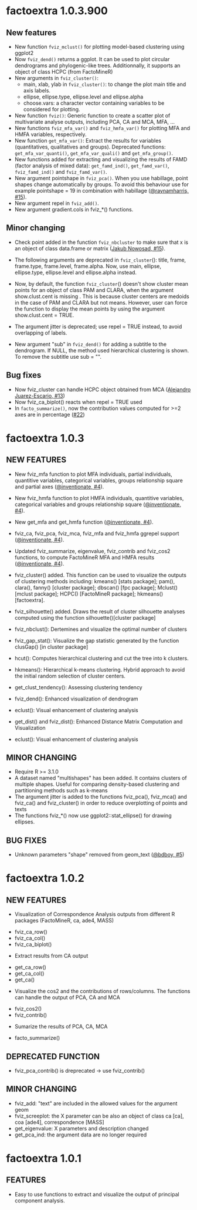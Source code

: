 # factoextra 1.0.3.900

## New features
    
- New function `fviz_mclust()` for plotting model-based clustering using ggplot2
- Now `fviz_dend()` returns a ggplot. It can be used to plot circular dendrograms and phylogenic-like trees. Additionnally, it supports an object of class HCPC (from FactoMineR)
- New arguments in `fviz_cluster()`:
    - main, xlab, ylab in `fviz_cluster()`: to change the plot main title and axis labels.
    - ellipse, ellipse.type, ellipse.level and ellipse.alpha
    - choose.vars: a character vector containing variables to be considered for plotting.
- New function `fviz()`: Generic function to create a scatter plot of multivariate analyse outputs, including PCA, CA and MCA, MFA, ...
- New functions `fviz_mfa_var()` and `fviz_hmfa_var()` for plotting MFA and HMFA variables, respectively.
- New function `get_mfa_var()`: Extract the results for variables (quantitatives, qualitatives and groups). Deprecated functions: `get_mfa_var_quanti()`, `get_mfa_var_quali()` and `get_mfa_group()`.
- New functions added for extracting and visualizing the results of FAMD (factor analysis of mixed data): `get_famd_ind()`, `get_famd_var()`, `fviz_famd_ind()` and `fviz_famd_var()`.
- New argument pointshape in `fviz_pca()`. When you use habillage, point shapes change automatically by groups. To avoid this behaviour use for example pointshape = 19 in combination with habillage ([@raynamharris, #15](https://github.com/kassambara/factoextra/issues/20)).
- New argument repel in `fviz_add()`.
- New argument gradient.cols in fviz_*() functions.
     
## Minor changing
   
- Check point added in the function `fviz_nbcluster` to make sure that x is an object of class data.frame or matrix ([Jakub Nowosad, #15](https://github.com/kassambara/factoextra/issues/15)).
- The following arguments are deprecated in `fviz_cluster`(): title, frame, frame.type, frame.level, frame.alpha. Now, use main, ellipse, ellipse.type, ellipse.level and ellipse.alpha instead.
  
- Now, by default, the function `fviz_cluster`() doesn't show cluster mean points for an object of class PAM and CLARA, when the argument show.clust.cent is missing . This is because cluster centers are medoids in the case of PAM and CLARA but not means. However, user can force the function to display the mean points by using the argument show.clust.cent = TRUE.  
   
- The argument jitter is deprecated; use repel = TRUE instead, to avoid overlapping of labels.
  
- New argument "sub" in `fviz_dend()` for adding a subtitle to the dendrogram. If NULL, the method used hierarchical clustering is shown. To remove the subtitle use sub = "".

   
## Bug fixes

- Now fviz_cluster can handle HCPC object obtained from MCA ([Alejandro Juarez-Escario, #13](https://github.com/kassambara/factoextra/pull/13))
- Now fviz_ca_biplot() reacts when repel = TRUE used
- In `facto_summarize()`, now the contribution values computed for >=2 axes are in percentage ([#22](https://github.com/kassambara/factoextra/issues/22))


# factoextra 1.0.3
  
  
## NEW FEATURES


* New fviz_mfa function to plot MFA individuals, partial individuals, quantitive variables, categorical variables, groups relationship square and partial axes ([@inventionate, #4](https://github.com/kassambara/factoextra/pull/4)).

* New fviz_hmfa function to plot HMFA individuals, quantitive variables, categorical variables and groups relationship square ([@inventionate, #4](https://github.com/kassambara/factoextra/pull/4)).
  
* New get_mfa and get_hmfa function ([@inventionate, #4](https://github.com/kassambara/factoextra/pull/4)).

* fviz_ca, fviz_pca, fviz_mca, fviz_mfa and fviz_hmfa ggrepel support ([@inventionate, #4](https://github.com/kassambara/factoextra/pull/4)).
  
* Updated fviz_summarize, eigenvalue, fviz_contrib and fviz_cos2 functions, to compute FactoMineR MFA and HMFA results ([@inventionate, #4](https://github.com/kassambara/factoextra/pull/4)).


* fviz_cluster() added. This function can be used to visualize the outputs of clustering methods including:  kmeans() [stats package]; pam(), clara(), fanny() [cluster package]; dbscan() [fpc package]; Mclust() [mclust package]; HCPC() [FactoMineR package]; hkmeans() [factoextra].

* fviz_silhouette() added. Draws the result of cluster silhouette analyses computed using the function silhouette()[cluster package] 

* fviz_nbclust(): Dertemines and visualize the optimal number of clusters

* fviz_gap_stat(): Visualize the gap statistic generated by the function clusGap() [in cluster package]

* hcut(): Computes hierarchical clustering and cut the tree into k clusters. 

* hkmeans(): Hierarchical k-means clustering. Hybrid approach to avoid the initial random selection of cluster centers.

* get_clust_tendency(): Assessing clustering tendency

* fviz_dend(): Enhanced visualization of dendrogram

* eclust(): Visual enhancement of clustering analysis

* get_dist() and fviz_dist(): Enhanced Distance Matrix Computation and Visualization

* eclust(): Visual enhancement of clustering analysis


## MINOR CHANGING

* Require R >= 3.1.0
* A dataset named "multishapes" has been added. It contains clusters of multiple shapes. Useful for comparing density-based clustering and partitioning methods such as k-means
* The argument jitter is added to the functions fviz_pca(), fviz_mca() and fviz_ca() and fviz_cluster() in order to reduce overplotting of points and texts
* The functions fviz_*() now use ggplot2::stat_ellipse() for drawing ellipses.

## BUG FIXES
    
    
- Unknown parameters "shape" removed from geom_text ([@bdboy, #5](https://github.com/kassambara/factoextra/issues/5))


# factoextra 1.0.2


## NEW FEATURES
   
* Visualization of Correspondence Analysis outputs from different R packages (FactoMineR, ca, ade4, MASS)
- fviz_ca_row()
- fviz_ca_col()
- fviz_ca_biplot()

* Extract results from CA output
- get_ca_row()
- get_ca_col()
- get_ca()

* Visualize the cos2 and the contributions of rows/columns. The functions can handle the output of PCA, CA and MCA
- fviz_cos2()
- fviz_contrib()

* Sumarize the results of PCA, CA, MCA
- facto_summarize()


## DEPRECATED FUNCTION

* fviz_pca_contrib() is dreprecated -> use fviz_contrib()
 

## MINOR CHANGING

* fviz_add: "text" are included in the allowed values for the argument geom
* fviz_screeplot: the X parameter can be also an object of class ca [ca], coa [ade4], correspondence [MASS]
* get_eigenvalue: X parameters and description changed
* get_pca_ind: the argument data are no longer required


# factoextra 1.0.1

## FEATURES

* Easy to use functions to extract and visualize the output of principal component analysis.